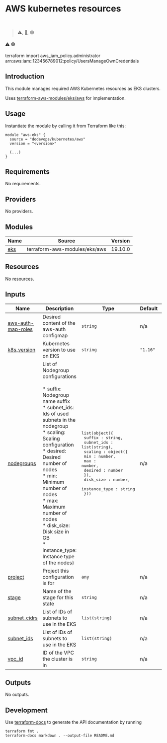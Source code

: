 # AWS kubernetes resources

<br>

> :warning:, :red_circle:, :green_circle:

:warning:
:green_circle:

terraform import aws_iam_policy.administrator arn:aws:iam::123456789012:policy/UsersManageOwnCredentials

## Introduction

This module manages required AWS Kubernetes resources as EKS clusters.

Uses [terraform-aws-modules/eks/aws](https://registry.terraform.io/modules/terraform-aws-modules/eks/aws) for implementation.

## Usage

Instantiate the module by calling it from Terraform like this:

```hcl
module "aws-eks" {
  source = "dodevops/kubernetes/aws"
  version = "<version>"
  
  (...)
}
```

<!-- BEGIN_TF_DOCS -->
## Requirements

No requirements.

## Providers

No providers.

## Modules

| Name | Source | Version |
|------|--------|---------|
| <a name="module_eks"></a> [eks](#module\_eks) | terraform-aws-modules/eks/aws | 19.10.0 |

## Resources

No resources.

## Inputs

| Name | Description | Type | Default | Required |
|------|-------------|------|---------|:--------:|
| <a name="input_aws-auth-map-roles"></a> [aws-auth-map-roles](#input\_aws-auth-map-roles) | Desired content of the aws-auth configmap | `string` | n/a | yes |
| <a name="input_k8s_version"></a> [k8s\_version](#input\_k8s\_version) | Kubernetes version to use on EKS | `string` | `"1.16"` | no |
| <a name="input_nodegroups"></a> [nodegroups](#input\_nodegroups) | List of Nodegroup configurations<br><br>* suffix: Nodegroup name suffix<br>* subnet\_ids: Ids of used subnets in the nodegroup<br>* scaling: Scaling configuration<br>  * desired: Desired number of nodes<br>  * min: Minimum number of nodes<br>  * max: Maximum number of nodes<br>* disk\_size: Disk size in GB<br>* instance\_type: Instance type of the nodes} | <pre>list(object({<br>    suffix : string,<br>    subnet_ids : list(string),<br>    scaling : object({<br>      min : number,<br>      max : number,<br>      desired : number<br>    }),<br>    disk_size : number,<br>    instance_type : string<br>  }))</pre> | n/a | yes |
| <a name="input_project"></a> [project](#input\_project) | Project this configuration is for | `any` | n/a | yes |
| <a name="input_stage"></a> [stage](#input\_stage) | Name of the stage for this state | `string` | n/a | yes |
| <a name="input_subnet_cidrs"></a> [subnet\_cidrs](#input\_subnet\_cidrs) | List of IDs of subnets to use in the EKS | `list(string)` | n/a | yes |
| <a name="input_subnet_ids"></a> [subnet\_ids](#input\_subnet\_ids) | List of IDs of subnets to use in the EKS | `list(string)` | n/a | yes |
| <a name="input_vpc_id"></a> [vpc\_id](#input\_vpc\_id) | ID of the VPC the cluster is in | `string` | n/a | yes |

## Outputs

No outputs.
<!-- END_TF_DOCS -->

## Development

Use [terraform-docs](https://terraform-docs.io/) to generate the API documentation by running

    terraform fmt .
    terraform-docs markdown . --output-file README.md
